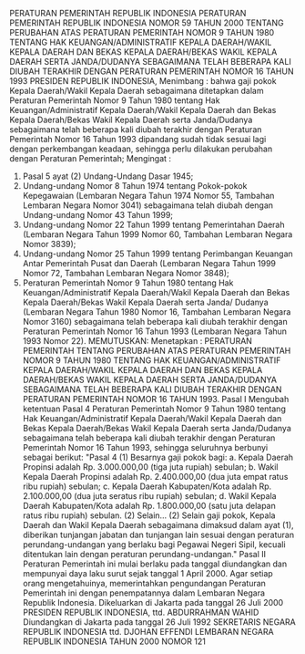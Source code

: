  PERATURAN PEMERINTAH REPUBLIK INDONESIA PERATURAN PEMERINTAH REPUBLIK INDONESIA NOMOR 59 TAHUN 2000 TENTANG PERUBAHAN ATAS PERATURAN PEMERINTAH NOMOR 9 TAHUN 1980 TENTANG HAK KEUANGAN/ADMINISTRATIF KEPALA DAERAH/WAKIL KEPALA DAERAH DAN BEKAS KEPALA DAERAH/BEKAS WAKIL KEPALA DAERAH SERTA JANDA/DUDANYA SEBAGAIMANA TELAH BEBERAPA KALI DIUBAH TERAKHIR DENGAN PERATURAN PEMERINTAH NOMOR 16 TAHUN 1993 PRESIDEN REPUBLIK INDONESIA,
Menimbang :
 bahwa gaji pokok Kepala Daerah/Wakil Kepala Daerah sebagaimana ditetapkan dalam Peraturan Pemerintah Nomor 9 Tahun 1980 tentang Hak Keuangan/Administratif Kepala Daerah/Wakil Kepala Daerah dan Bekas Kepala Daerah/Bekas Wakil Kepala Daerah serta Janda/Dudanya sebagaimana telah beberapa kali diubah terakhir dengan Peraturan Pemerintah Nomor 16 Tahun 1993 dipandang sudah tidak sesuai lagi dengan perkembangan keadaan, sehingga perlu dilakukan perubahan dengan Peraturan Pemerintah;
Mengingat :

1. Pasal 5 ayat (2) Undang-Undang Dasar 1945;
2. Undang-undang Nomor 8 Tahun 1974 tentang Pokok-pokok Kepegawaian (Lembaran Negara Tahun 1974 Nomor 55, Tambahan Lembaran Negara Nomor 3041) sebagaimana telah diubah dengan Undang-undang Nomor 43 Tahun 1999;
3. Undang-undang Nomor 22 Tahun 1999 tentang Pemerintahan Daerah (Lembaran Negara Tahun 1999 Nomor 60, Tambahan Lembaran Negara Nomor 3839);
4. Undang-undang Nomor 25 Tahun 1999 tentang Perimbangan Keuangan Antar Pemerintah Pusat dan Daerah (Lembaran Negara Tahun 1999 Nomor 72, Tambahan Lembaran Negara Nomor 3848);
5. Peraturan Pemerintah Nomor 9 Tahun 1980 tentang Hak Keuangan/Administratif Kepala Daerah/Wakil Kepala Daerah dan Bekas Kepala Daerah/Bekas Wakil Kepala Daerah serta Janda/ Dudanya (Lembaran Negara Tahun 1980 Nomor 16, Tambahan Lembaran Negara Nomor 3160) sebagaimana telah beberapa kali diubah terakhir dengan Peraturan Pemerintah Nomor 16 Tahun 1993 (Lembaran Negara Tahun 1993 Nomor 22).
MEMUTUSKAN:
 Menetapkan : PERATURAN PEMERINTAH TENTANG PERUBAHAN ATAS PERATURAN PEMERINTAH NOMOR 9 TAHUN 1980 TENTANG HAK KEUANGAN/ADMINISTRATIF KEPALA DAERAH/WAKIL KEPALA DAERAH DAN BEKAS KEPALA DAERAH/BEKAS WAKIL KEPALA DAERAH SERTA JANDA/DUDANYA SEBAGAIMANA TELAH BEBERAPA KALI DIUBAH TERAKHIR DENGAN PERATURAN PEMERINTAH NOMOR 16 TAHUN 1993.
Pasal I
Mengubah ketentuan Pasal 4 Peraturan Pemerintah Nomor 9 Tahun 1980 tentang Hak Keuangan/Administratif Kepala Daerah/Wakil Kepala Daerah dan Bekas Kepala Daerah/Bekas Wakil Kepala Daerah serta Janda/Dudanya sebagaimana telah beberapa kali diubah terakhir dengan Peraturan Pemerintah Nomor 16 Tahun 1993, sehingga seluruhnya berbunyi sebagai berikut: "Pasal 4 (1) Besarnya gaji pokok bagi:
a. Kepala Daerah Propinsi adalah Rp. 3.000.000,00 (tiga juta rupiah) sebulan;
b. Wakil Kepala Daerah Propinsi adalah Rp. 2.400.000,00 (dua juta empat ratus ribu rupiah) sebulan;
c. Kepala Daerah Kabupaten/Kota adalah Rp. 2.100.000,00 (dua juta seratus ribu rupiah) sebulan;
d. Wakil Kepala Daerah Kabupaten/Kota adalah Rp. 1.800.000,00 (satu juta delapan ratus ribu rupiah) sebulan.
(2) Selain...
(2) Selain gaji pokok, Kepala Daerah dan Wakil Kepala Daerah sebagaimana dimaksud dalam ayat (1), diberikan tunjangan jabatan dan tunjangan lain sesuai dengan peraturan perundang-undangan yang berlaku bagi Pegawai Negeri Sipil, kecuali ditentukan lain dengan peraturan perundang-undangan."
Pasal II
Peraturan Pemerintah ini mulai berlaku pada tanggal diundangkan dan mempunyai daya laku surut sejak tanggal 1 April 2000.
Agar setiap orang mengetahuinya, memerintahkan pengundangan Peraturan Pemerintah ini dengan penempatannya dalam Lembaran Negara Republik Indonesia. Dikeluarkan di Jakarta pada tanggal 26 Juli 2000 PRESIDEN REPUBLIK INDONESIA, ttd. ABDURRAHMAN WAHID Diundangkan di Jakarta pada tanggal 26 Juli 1992 SEKRETARIS NEGARA REPUBLIK INDONESIA ttd. DJOHAN EFFENDI LEMBARAN NEGARA REPUBLIK INDONESIA TAHUN 2000 NOMOR 121